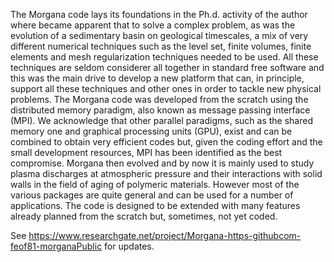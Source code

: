 The Morgana code lays its foundations in the Ph.d. activity of the author where became apparent that to solve a complex problem, as was the evolution of a sedimentary basin on geological timescales, a mix of very different numerical techniques such as the level set, finite volumes, finite elements and mesh regularization techniques needed to be used. All these techniques are seldom considerer all together in standard free software and this was the main drive to develop a new platform that can, in principle, support all these techniques and other ones in order to tackle new physical problems.
The Morgana code was developed from the scratch using the distributed memory paradigm, also known as message passing interface (MPI). We acknowledge that other parallel paradigms, such as the shared memory one and graphical processing units (GPU), exist and can be combined to obtain very efficient codes but, given the coding effort and the small development resources, MPI has been identified as the best compromise.
Morgana then evolved and by now it is mainly used to study plasma discharges at atmospheric pressure and their interactions with solid walls in the field of aging of polymeric materials. However most of the various packages are quite general and can be used for a number of applications. The code is designed to be extended with many features already planned from the scratch but, sometimes, not yet coded.

See https://www.researchgate.net/project/Morgana-https-githubcom-feof81-morganaPublic for updates.
